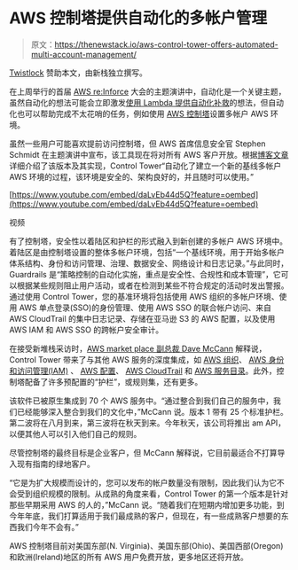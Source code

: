# AWS 控制塔提供自动化的多帐户管理

> 原文：<https://thenewstack.io/aws-control-tower-offers-automated-multi-account-management/>

[Twistlock](https://www.paloaltonetworks.com/prisma/cloud) 赞助本文，由新栈独立撰写。

在上周举行的首届 [AWS re:Inforce](https://reinforce.awsevents.com/) 大会的主题演讲中，自动化是一个关键主题，虽然自动化的想法可能会立即激发[使用 Lambda 提供自动化补救](https://docs.paloaltonetworks.com/evident/evident-web-reference-help/control-panel/auto-remediation-lambda-walkthrough)的想法，但自动化也可以帮助完成不太花哨的任务，例如使用 [AWS 控制塔](https://aws.amazon.com/controltower/)设置多帐户 AWS 环境。

虽然一些用户可能喜欢提前访问控制塔，但 AWS 首席信息安全官 Stephen Schmidt 在主题演讲中宣布，该工具现在将对所有 AWS 客户开放。根据[博客文章](https://aws.amazon.com/blogs/aws/aws-control-tower-set-up-govern-a-multi-account-aws-environment/)详细介绍了该版本及其实现，Control Tower“自动化了建立一个新的基线多帐户 AWS 环境的过程，该环境是安全的、架构良好的，并且随时可以使用。”

[https://www.youtube.com/embed/daLvEb44d5Q?feature=oembed](https://www.youtube.com/embed/daLvEb44d5Q?feature=oembed)

视频

有了控制塔，安全性以着陆区和护栏的形式融入到新创建的多帐户 AWS 环境中。着陆区是由控制塔设置的整体多帐户环境，包括“一个基线环境，用于开始多帐户体系结构、身份和访问管理、治理、数据安全、网络设计和日志记录。”与此同时，Guardrails 是“策略控制的自动化实施，重点是安全性、合规性和成本管理”，它可以根据某些规则阻止用户活动，或者在检测到某些不符合规定的活动时发出警报。通过使用 Control Tower，您的基准环境将包括使用 AWS 组织的多帐户环境、使用 AWS 单点登录(SSO)的身份管理、使用 AWS SSO 的联合帐户访问、来自 AWS CloudTrail 的集中日志记录、存储在亚马逊 S3 的 AWS 配置，以及使用 AWS IAM 和 AWS SSO 的跨帐户安全审计。

在接受新堆栈采访时，[AWS market place 副总裁 Dave McCann](https://www.linkedin.com/in/dave-mccann/) 解释说，Control Tower 带来了与其他 AWS 服务的深度集成，如 [AWS 组织](https://aws.amazon.com/organizations/)、 [AWS 身份和访问管理(IAM)](https://aws.amazon.com/iam/) 、 [AWS 配置](https://aws.amazon.com/config/)、 [AWS CloudTrail](https://aws.amazon.com/cloudtrail/) 和 [AWS 服务目录](https://aws.amazon.com/servicecatalog/)。此外，控制塔配备了许多预配置的“护栏”，或规则集，还有更多。

该软件已被原生集成到 70 个 AWS 服务中。“通过整合到我们自己的服务中，我们已经能够深入整合到我们的文化中，”McCann 说。版本 1 带有 25 个标准护栏。第二波将在八月到来，第三波将在秋天到来。今年秋天，该公司将推出 am API，以便其他人可以引入他们自己的规则。

尽管控制塔的最终目标是企业客户，但 McCann 解释说，它目前最适合不打算导入现有指南的绿地客户。

“它是为扩大规模而设计的，您可以发布的帐户数量没有限制，因此我们认为它不会受到组织规模的限制。从成熟的角度来看，Control Tower 的第一个版本是针对那些早期采用 AWS 的人的，”McCann 说。“随着我们在短期内增加更多功能，到今年年底，我们打算适用于我们最成熟的客户，但现在，有一些成熟客户想要的东西我们今年不会有。”

AWS 控制塔目前对美国东部(N. Virginia)、美国东部(Ohio)、美国西部(Oregon)和欧洲(Ireland)地区的所有 AWS 用户免费开放，更多地区还将开放。

<svg xmlns:xlink="http://www.w3.org/1999/xlink" viewBox="0 0 68 31" version="1.1"><title>Group</title> <desc>Created with Sketch.</desc></svg>